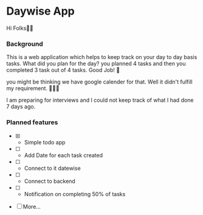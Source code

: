 # Daywise App

Hi Folks🙌🏻

### Background

This is a web application which helps to keep track on your day to day basis tasks. 
What did you plan for the day? 
you planned 4 tasks and then you completed 3 task out of 4 tasks. 
Good Job! 👏 

you might be thinking we have google calender for that. Well it didn't fulfill my requirement. 🤷🏻‍♀️

I am preparing for interviews and I  could not keep track of what I had done 7 days ago.

### Planned features
- [x]  - Simple todo app
- [ ]  - Add Date for each task created
- [ ]  - Connect to it datewise
- [ ]  - Connect to backend
- [ ]  - Notification on completing 50% of tasks
- [ ]  More...



